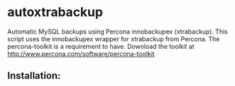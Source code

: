 autoxtrabackup
==============

Automatic MySQL backups using Percona innobackupex (xtrabackup).
This script uses the innobackupex wrapper for xtrabackup from Percona.
The percona-toolkit is a requirement to have. Download the toolkit at http://www.percona.com/software/percona-toolkit

Installation:
------------
